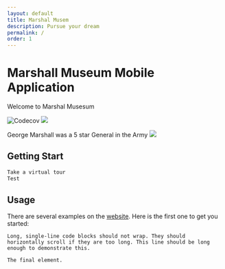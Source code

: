 ```yaml
---
layout: default
title: Marshal Musem
description: Pursue your dream
permalink: /
order: 1
---
```


# Marshall Museum Mobile Application

Welcome to Marshal Musesum 

  <img src="https://s3.amazonaws.com/lexingtonvirginia.com/Museums/_attractionSmall/GCMarshall_GiftShop_3.jpg" alt="Codecov" />
</a> <a href="https://beerpay.io/LucasBassetti/react-simple-chatbot"><img src="https://beerpzay.io/LucasBassetti/react-simple-chatbot/badge.svg?style=flat" /></a>

George Marshall was a 5 star General in the Army
<img src="https://www.atomicheritage.org/sites/default/files/George-Marshall.jpg"/>



## Getting Start

```bash
Take a virtual tour
Test
```

## Usage

There are several examples on the [website](http://lucasbassetti.com.br/react-simple-chatbot). Here is the first one to get you started:


```
Long, single-line code blocks should not wrap. They should horizontally scroll if they are too long. This line should be long enough to demonstrate this.
```

```
The final element.
```
